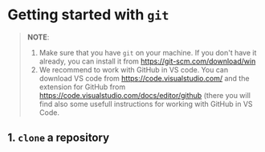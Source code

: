 # Getting started with `git`

> **NOTE**: 
> 1. Make sure that you have `git` on your machine. If you don't have it already, you can install it from <https://git-scm.com/download/win>
> 2. We recommend to work with GitHub in VS code. You can download VS code from https://code.visualstudio.com/ and the extension for GitHub from https://code.visualstudio.com/docs/editor/github (there you will find also some usefull instructions for working with GitHub in VS Code.
> 
## 1. `clone` a repository






